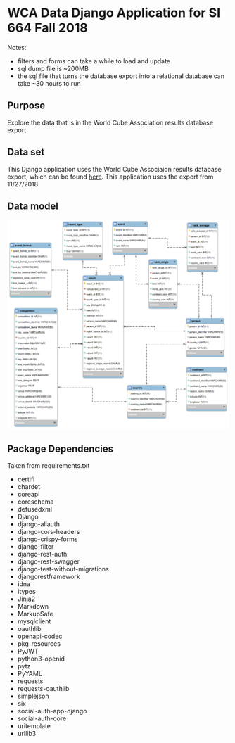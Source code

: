 # WCA Data Django Application for SI 664 Fall 2018

Notes: 

* filters and forms can take a while to load and update
* sql dump file is ~200MB
* the sql file that turns the database export into a relational database can take ~30 hours to run

## Purpose
Explore the data that is in the World Cube Association results database export

## Data set
This Django application uses the World Cube Associaion results database export, which can be found  [here](https://www.worldcubeassociation.org/results/misc/export.html). This application uses the export from 11/27/2018.

## Data model
<img src="./static/img/database model.png" alt="WCA database model">

## Package Dependencies
Taken from requirements.txt

* certifi
* chardet
* coreapi
* coreschema
* defusedxml
* Django
* django-allauth
* django-cors-headers
* django-crispy-forms
* django-filter
* django-rest-auth
* django-rest-swagger
* django-test-without-migrations
* djangorestframework
* idna
* itypes
* Jinja2
* Markdown
* MarkupSafe
* mysqlclient
* oauthlib
* openapi-codec
* pkg-resources
* PyJWT
* python3-openid
* pytz
* PyYAML
* requests
* requests-oauthlib
* simplejson
* six
* social-auth-app-django
* social-auth-core
* uritemplate
* urllib3



